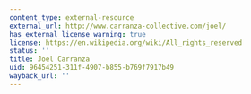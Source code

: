 ```yaml
---
content_type: external-resource
external_url: http://www.carranza-collective.com/joel/
has_external_license_warning: true
license: https://en.wikipedia.org/wiki/All_rights_reserved
status: ''
title: Joel Carranza
uid: 96454251-311f-4907-b855-b769f7917b49
wayback_url: ''
---
```


